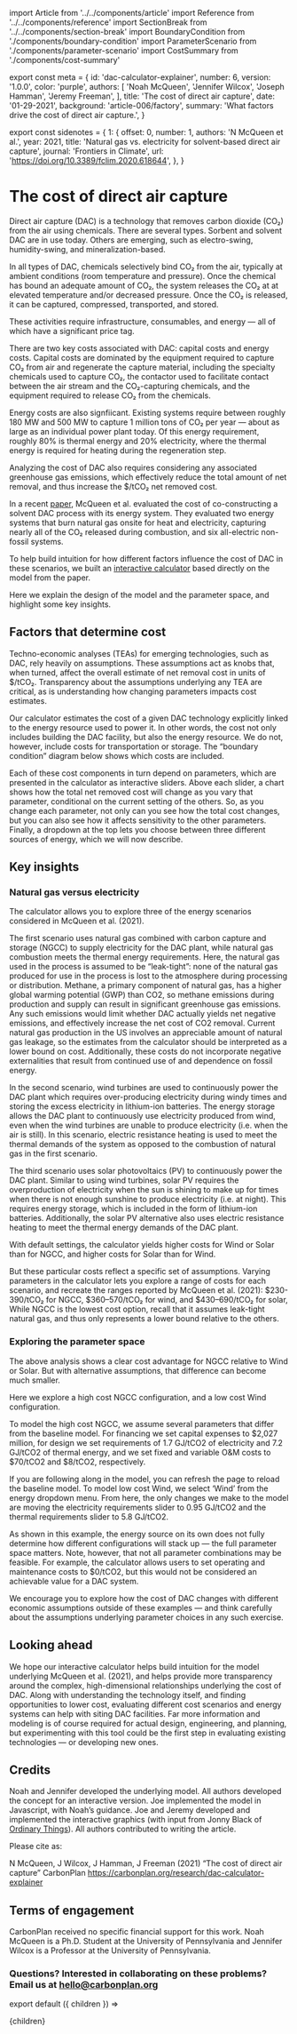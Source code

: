 import Article from '../../components/article'
import Reference from '../../components/reference'
import SectionBreak from '../../components/section-break'
import BoundaryCondition from './components/boundary-condition'
import ParameterScenario from './components/parameter-scenario'
import CostSummary from './components/cost-summary'

export const meta = {
  id: 'dac-calculator-explainer',
  number: 6,
  version: '1.0.0',
  color: 'purple',
  authors: [
    'Noah McQueen',
    'Jennifer Wilcox',
    'Joseph Hamman',
    'Jeremy Freeman',
  ],
  title: 'The cost of direct air capture',
  date: '01-29-2021',
  background: 'article-006/factory',
  summary: 'What factors drive the cost of direct air capture.',
}

export const sidenotes = {
  1: {
    offset: 0,
    number: 1,
    authors: 'N McQueen et al.',
    year: 2021,
    title: 'Natural gas vs. electricity for solvent-based direct air capture',
    journal: 'Frontiers in Climate',
    url: 'https://doi.org/10.3389/fclim.2020.618644',
  },
}

# The cost of direct air capture

Direct air capture (DAC) is a technology that removes carbon dioxide (CO₂) from the air using chemicals. There are several types. Sorbent and solvent DAC are in use today. Others are emerging, such as electro-swing, humidity-swing, and mineralization-based.

In all types of DAC, chemicals selectively bind CO₂ from the air, typically at ambient conditions (room temperature and pressure). Once the chemical has bound an adequate amount of CO₂, the system releases the CO₂ at at elevated temperature and/or decreased pressure. Once the CO₂ is released, it can be captured, compressed, transported, and stored.

These activities require infrastructure, consumables, and energy — all of which have a significant price tag.

There are two key costs associated with DAC: capital costs and energy costs. Capital costs are dominated by the equipment required to capture CO₂ from air and regenerate the capture material, including the specialty chemicals used to capture CO₂, the contactor used to facilitate contact between the air stream and the CO₂-capturing chemicals, and the equipment required to release CO₂ from the chemicals.

Energy costs are also signfiicant. Existing systems require between roughly 180 MW and 500 MW to capture 1 million tons of CO₂ per year — about as large as an individual power plant today. Of this energy requirement, roughly 80% is thermal energy and 20% electricity, where the thermal energy is required for heating during the regeneration step.

Analyzing the cost of DAC also requires considering any associated greenhouse gas emissions, which effectively reduce the total amount of net removal, and thus increase the $/tCO₂ net removed cost.

In a recent [paper](https://www.frontiersin.org/articles/10.3389/fclim.2020.618644/abstract), McQueen et al. evaluated the cost of co-constructing a solvent DAC process with its energy system.<Reference color={meta.color} data={sidenotes[1]}/> They evaluated two energy systems that burn natural gas onsite for heat and electricity, capturing nearly all of the CO₂ released during combustion, and six all-electric non-fossil systems.

To help build intuition for how different factors influence the cost of DAC in these scenarios, we built an [interactive calculator](https://carbonplan.org/research/dac-calculator) based directly on the model from the paper.

Here we explain the design of the model and the parameter space, and highlight some key insights.

## Factors that determine cost

Techno-economic analyses (TEAs) for emerging technologies, such as DAC, rely heavily on assumptions. These assumptions act as knobs that, when turned, affect the overall estimate of net removal cost in units of $/tCO₂. Transparency about the assumptions underlying any TEA are critical, as is understanding how changing parameters impacts cost estimates.

Our calculator estimates the cost of a given DAC technology explicitly linked to the energy resource used to power it. In other words, the cost not only includes building the DAC facility, but also the energy resource. We do not, however, include costs for transportation or storage. The “boundary condition” diagram below shows which costs are included.

<BoundaryCondition />

Each of these cost components in turn depend on parameters, which are presented in the calculator as interactive sliders. Above each slider, a chart shows how the total net removed cost will change as you vary that parameter, conditional on the current setting of the others. So, as you change each parameter, not only can you see how the total cost changes, but you can also see how it affects sensitivity to the other parameters. Finally, a dropdown at the top lets you choose between three different sources of energy, which we will now describe.

## Key insights

### Natural gas versus electricity

The calculator allows you to explore three of the energy scenarios considered in McQueen et al. (2021).

The first scenario uses natural gas combined with carbon capture and storage (NGCC) to supply electricity for the DAC plant, while natural gas combustion meets the thermal energy requirements. Here, the natural gas used in the process is assumed to be “leak-tight”: none of the natural gas produced for use in the process is lost to the atmosphere during processing or distribution. Methane, a primary component of natural gas, has a higher global warming potential (GWP) than CO2, so methane emissions during production and supply can result in significant greenhouse gas emissions. Any such emissions would limit whether DAC actually yields net negative emissions, and effectively increase the net cost of CO2 removal. Current natural gas production in the US involves an appreciable amount of natural gas leakage, so the estimates from the calculator should be interpreted as a lower bound on cost. Additionally, these costs do not incorporate negative externalities that result from continued use of and dependence on fossil energy.

In the second scenario, wind turbines are used to continuously power the DAC plant which requires over-producing electricity during windy times and storing the excess electricity in lithium-ion batteries. The energy storage allows the DAC plant to continuously use electricity produced from wind, even when the wind turbines are unable to produce electricity (i.e. when the air is still). In this scenario, electric resistance heating is used to meet the thermal demands of the system as opposed to the combustion of natural gas in the first scenario.

The third scenario uses solar photovoltaics (PV) to continuously power the DAC plant. Similar to using wind turbines, solar PV requires the overproduction of electricity when the sun is shining to make up for times when there is not enough sunshine to produce electricity (i.e. at night). This requires energy storage, which is included in the form of lithium-ion batteries. Additionally, the solar PV alternative also uses electric resistance heating to meet the thermal energy demands of the DAC plant.

With default settings, the calculator yields higher costs for Wind or Solar than for NGCC, and higher costs for Solar than for Wind.

<CostSummary />

But these particular costs reflect a specific set of assumptions. Varying parameters in the calculator lets you explore a range of costs for each scenario, and recreate the ranges reported by McQueen et al. (2021): $230-390/tCO₂ for NGCC, $360–570/tCO₂ for wind, and $430–690/tCO₂ for solar, While NGCC is the lowest cost option, recall that it assumes leak-tight natural gas, and thus only represents a lower bound relative to the others.

### Exploring the parameter space

The above analysis shows a clear cost advantage for NGCC relative to Wind or Solar. But with alternative assumptions, that difference can become much smaller.

Here we explore a high cost NGCC configuration, and a low cost Wind configuration.

To model the high cost NGCC, we assume several parameters that differ from the baseline model. For financing we set capital expenses to $2,027 million, for design we set requirements of 1.7 GJ/tCO2 of electricity and 7.2 GJ/tCO2 of thermal energy, and we set fixed and variable O&M costs to $70/tCO2 and $8/tCO2, respectively.

<ParameterScenario
  figureNumber={3}
  capitalExpense={2027}
  WACC={8.5}
  facilityLifetime={20}
  scale={1000000}
  totalCost={401}
  variableOM={11}
  fixedOM={73}
  naturalGas={35}
  capitalRecovery={286}
/>

If you are following along in the model, you can refresh the page to reload the baseline model. To model low cost Wind, we select ‘Wind’ from the energy dropdown menu. From here, the only changes we make to the model are moving the electricity requirements slider to 0.95 GJ/tCO2 and the thermal requirements slider to 5.8 GJ/tCO2.

<ParameterScenario
  figureNumber={4}
  capitalExpense={936}
  WACC={8.5}
  facilityLifetime={20}
  scale={1000000}
  totalCost={365}
  variableOM={4}
  fixedOM={64}
  naturalGas={0}
  capitalRecovery={297}
/>

As shown in this example, the energy source on its own does not fully determine how different configurations will stack up — the full parameter space matters. Note, however, that not all parameter combinations may be feasible. For example, the calculator allows users to set operating and maintenance costs to $0/tCO2, but this would not be considered an achievable value for a DAC system.

We encourage you to explore how the cost of DAC changes with different economic assumptions outside of these examples — and think carefully about the assumptions underlying parameter choices in any such exercise.

## Looking ahead

We hope our interactive calculator helps build intuition for the model underlying McQueen et al. (2021), and helps provide more transparency around the complex, high-dimensional relationships underlying the cost of DAC. Along with understanding the technology itself, and finding opportunities to lower cost, evaluating different cost scenarios and energy systems can help with siting DAC facilities. Far more information and modeling is of course required for actual design, engineering, and planning, but experimenting with this tool could be the first step in evaluating existing technologies — or developing new ones.

<SectionBreak />

## Credits

Noah and Jennifer developed the underlying model. All authors developed the concept for an interactive version. Joe implemented the model in Javascript, with Noah’s guidance. Joe and Jeremy developed and implemented the interactive graphics (with input from Jonny Black of [Ordinary Things](https://ot.studio)). All authors contributed to writing the article.

Please cite as:

N McQueen, J Wilcox, J Hamman, J Freeman (2021) “The cost of direct air capture” CarbonPlan https://carbonplan.org/research/dac-calculator-explainer

## Terms of engagement

CarbonPlan received no specific financial support for this work. Noah McQueen is a Ph.D. Student at the University of Pennsylvania and Jennifer Wilcox is a Professor at the University of Pennsylvania.

### Questions? Interested in collaborating on these problems? Email us at [hello@carbonplan.org](mailto:hello@carbonplan.org)

export default ({ children }) => <Article meta={meta}>{children}</Article>
